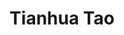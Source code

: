 ---
layout: page
title: Tianhua Tao
description: CS MS student
img: images/students/tianhua.jpeg
importance: 6
category: "Students"
---